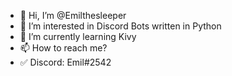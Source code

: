 - 👋 Hi, I’m @Emilthesleeper
- 👀 I’m interested in Discord Bots written in Python
- 🌱 I’m currently learning Kivy
- 📫 How to reach me?
- ✅ Discord: Emil#2542
